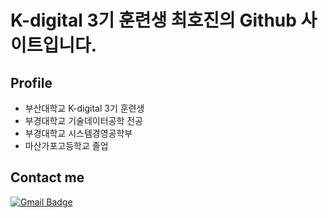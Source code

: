 # K-digital 3기 훈련생 최호진의 Github 사이트입니다.

## Profile
+ 부산대학교 K-digital 3기 훈련생
+ 부경대학교 기술데이터공학 전공
+ 부경대학교 시스템경영공학부
+ 마산가포고등학교 졸업

##

## Contact me


  [![Gmail Badge](https://img.shields.io/badge/Gmail-d14836?style=flat-square&logo=Gmail&logoColor=white&link=mailto:gansaw12@gmail.com)](mailto:gansaw12@gmail.com)
